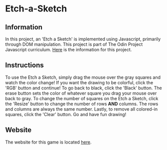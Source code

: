 # Etch-a-Sketch
## Information
In this project, an 'Etch a Sketch' is implemented using Javascript, primarily through DOM manipulation. This project is part of The Odin Project Javascript curriculum. [Here](https://www.theodinproject.com/courses/web-development-101/lessons/etch-a-sketch-project) is the information for this project.
## Instructions
To use the Etch a Sketch, simply drag the mouse over the gray squares and watch the color change! If you want the drawing to be colorful, click the 'RGB' button and continue! To go back to black, click the 'Black' button. The erase button sets the color of whatever square you drag your mouse over back to gray.
To change the number of squares on the Etch a Sketch, click the 'Resize' button to change the number of rows **AND** columns. The rows and columns are always the same number. Lastly, to remove all colored-in squares, click the 'Clear' button. Go and have fun drawing!
## Website
The website for this game is located [here](https://fussykyloren.github.io/etch-a-sketch/).
